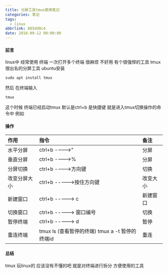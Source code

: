 ```yaml
---
title: 分屏工具tmux使用笔记
categories: 笔记
tags:
  - linux
abbrlink: 885dd8c4
date: 2018-09-12 00:00:00
---
```

#### 前言
linux中 经常使用 终端 一次打开多个终端 很麻烦 不好用  有个很强悍的工具 tmux  很出名的分屏工具
ubuntu安装
```
sudo apt install tmux
```
然后 在终端输入
```
tmux
```
这个时候 终端已经启动tmux  默认是ctrl+b 是快捷键 就是进入tmux切换操作的命令中 例如
#### 操作   

|作用|指令|备注|    
|:--|:--|:---|  
|水平分屏|ctrl+b ---->"|分屏|  
|垂直分屏|ctrl+b ---->%|分屏|   
|分屏切换|ctrl+b ---->方向键|切换|   
|改变分屏大小|ctrl+b ----->按住方向键|改变大小|   
|新建窗口|ctrl+b -----> c |新建窗口|   
|切换窗口|ctrl+b -----> 窗口编号|切换|  
|暂停终端|ctrl+b -----> d|暂停|  
|重连终端|tmux ls (查看暂停的终端)  tmux a -t 暂停的终端id |重连|  
  
#### 总结 
tmux 玩linux的 应该没有不懂的吧  就是对终端进行拆分 方便使用的工具  

